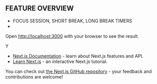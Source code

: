 ## FEATURE OVERVIEW
- FOCUS SESSION, SHORT BREAK, LONG BREAK TIMERS
- 


Open [http://localhost:3000](http://localhost:3000) with your browser to see the result.

Y
- [Next.js Documentation](https://nextjs.org/docs) - learn about Next.js features and API.
- [Learn Next.js](https://nextjs.org/learn) - an interactive Next.js tutorial.

You can check out [the Next.js GitHub repository](https://github.com/vercel/next.js) - your feedback and contributions are welcome!


